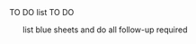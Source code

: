 <html>
  <head>
    TO DO list
  </head>
  <body>
     TO DO
    <ul>
      <l1> list blue sheets
      </l1>
      <l2>  and do all follow-up required
      </l2>
    </ul>
  </body>
  </html>
  
        
